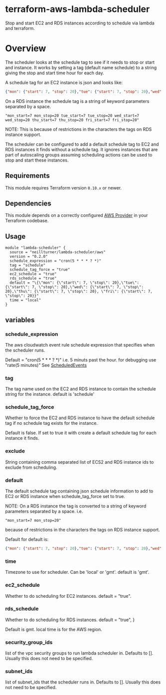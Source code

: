 # terraform-aws-lambda-scheduler
Stop and start EC2 and RDS instances according to schedule via lambda and terraform.

# Overview

The scheduler looks at the schedule tag to see if it needs to stop or start and instance.
It works by setting a tag (default name schedule) to a string giving the stop and start time hour for each day.

A schedule tag for an EC2 instance is json and looks like:
```json
{"mon": {"start": 7, "stop": 20},"tue": {"start": 7, "stop": 20},"wed": {"start": 7, "stop": 20},"thu": {"start": 7, "stop": 20}, "fri": {"start": 7, "stop": 20}}
```

On a RDS instance the schedule tag is a string of keyword parameters separated by a space.
```
"mon_start=7 mon_stop=20 tue_start=7 tue_stop=20 wed_start=7 wed_stop=20 thu_start=7 thu_stop=20 fri_start=7 fri_stop=20"
```
NOTE: This is because of restrictions in the characters the tags on RDS instance support.

The scheduler can be configured to add a default schedule tag to EC2 and RDS instances it finds without a schedule tag.
It ignores instances that are part of autoscaling groups assuming scheduling actions can be used to stop and start these instances.


## Requirements

This module requires Terraform version `0.10.x` or newer.

## Dependencies

This module depends on a correctly configured [AWS Provider](https://www.terraform.io/docs/providers/aws/index.html) in your Terraform codebase.

## Usage

```
module "lambda-scheduler" {
  source = "neillturner/lambda-scheduler/aws"
  version = "0.2.0"
  schedule_expression = "cron(5 * * * ? *)"
  tag = "schedule"
  schedule_tag_force = "true"
  ec2_schedule = "true"
  rds_schedule = "true"
  default = "\{\"mon": {\"start\": 7, \"stop\": 20},\"tue\": {\"start\": 7, \"stop\": 20},\"wed\": {\"start\": 7, \"stop\": 20},\"thu\": {\"start\": 7, \"stop\": 20}, \"fri\": {\"start\": 7, \"stop\": 20}}"
  time = "local"
}
```
## variables

### schedule_expression
The aws cloudwatch event rule schedule expression that specifies when the scheduler runs.

Default = "cron(5 * * * ? *)"  i.e. 5 minuts past the hour. for debugging use "rate(5 minutes)" See [ScheduledEvents](https://docs.aws.amazon.com/AmazonCloudWatch/latest/events/ScheduledEvents.html)

### tag
The tag name used on the EC2 and RDS instance to contain the schedule string for the instance. default is 'schedule'

### schedule_tag_force
Whether to force the EC2 and RDS instance to have the default schedule tag if no schedule tag exists for the instance.

Default is false. If set to true it with create a default schedule tag for each instance it finds.

### exclude
String containing comma separated list of ECS2 and RDS instance ids to exclude from scheduling.

### default
The default schedule tag containing json schedule information to add to EC2 or RDS instance when schedule_tag_force set to true.

NOTE: On a RDS instance the tag is converted to a string of keyword parameters separated by a space.  i.e.
```
"mon_start=7 mon_stop=20"
```
because of restrictions in the characters the tags on RDS instance support.

Default for default is:
```json
{"mon": {"start": 7, "stop": 20},"tue": {"start": 7, "stop": 20},"wed": {"start": 7, "stop": 20},"thu": {"start": 7, "stop": 20}, "fri": {"start": 7, "stop": 20}}
```

### time
Timezone to use for scheduler. Can be 'local' or 'gmt'. default is 'gmt'.

### ec2_schedule

Whether to do scheduling for EC2 instances. default = "true".

### rds_schedule

Whether to do scheduling for RDS instances. default = "true",
}

Default is gmt. local time is for the AWS region.

### security_group_ids
list of the vpc security groups to run lambda scheduler in. Defaults to []. Usually this does not need to be specified.

### subnet_ids
list of subnet_ids that the scheduler runs in. Defaults to []. Usually this does not need to be specified.

